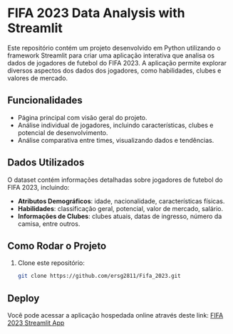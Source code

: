 # FIFA 2023 Data Analysis with Streamlit

Este repositório contém um projeto desenvolvido em Python utilizando o framework Streamlit para criar uma aplicação interativa que analisa os dados de jogadores de futebol do FIFA 2023. A aplicação permite explorar diversos aspectos dos dados dos jogadores, como habilidades, clubes e valores de mercado.

## Funcionalidades

- Página principal com visão geral do projeto.
- Análise individual de jogadores, incluindo características, clubes e potencial de desenvolvimento.
- Análise comparativa entre times, visualizando dados e tendências.

## Dados Utilizados

O dataset contém informações detalhadas sobre jogadores de futebol do FIFA 2023, incluindo:
- **Atributos Demográficos**: idade, nacionalidade, características físicas.
- **Habilidades**: classificação geral, potencial, valor de mercado, salário.
- **Informações de Clubes**: clubes atuais, datas de ingresso, número da camisa, entre outros.

## Como Rodar o Projeto

1. Clone este repositório:
   ```bash
   git clone https://github.com/ersg2811/Fifa_2023.git

## Deploy

Você pode acessar a aplicação hospedada online através deste link: [FIFA 2023 Streamlit App](https://fifa2023deploy.streamlit.app/)
